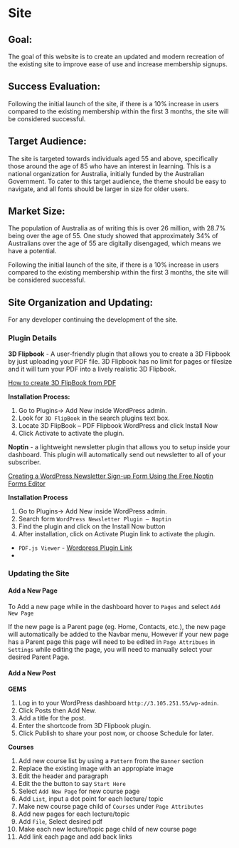 # Site

## Goal:

The goal of this website is to create an updated and modern recreation of the existing site to improve ease of use and
increase membership signups.

## Success Evaluation:

Following the initial launch of the site, if there is a 10% increase in users compared to the existing membership within the first 3 months, the site will be considered successful.

## Target Audience:

The site is targeted towards individuals aged 55 and above, specifically those around the age of 85 who have an interest in learning. This is a national organization for Australia, initially funded by the Australian Government. To cater to this target audience, the theme should be easy to navigate, and all fonts should be larger in size for older users.

## Market Size:

The population of Australia as of writing this is over 26 million, with 28.7% being over the age of 55. One study showed that approximately 34% of Australians over the age of 55 are digitally disengaged, which means we have a potential.

Following the initial launch of the site, if there is a 10% increase in users compared to the existing membership within
the first 3 months, the site will be considered successful.

## Site Organization and Updating:

For any developer continuing the development of the site.

### Plugin Details

**3D Flipbook** - A user-friendly plugin that allows you to create a 3D Flipbook by just uploading your PDF file. 3D Flipbook has no limit for pages or filesize and it will turn your PDF into a lively realistic 3D Flipbook.

[How to create 3D FlipBook from PDF](https://www.youtube.com/watch?v=COueCeQpeB4)

**Installation Process:**

1. Go to Plugins-> Add New inside WordPress admin.
2. Look for `3D FlipBook` in the search plugins text box.
3. Locate 3D FlipBook – PDF Flipbook WordPress and click Install Now
4. Click Activate to activate the plugin.

**Noptin** - a lightweight newsletter plugin that allows you to setup inside your dashboard. This plugin will automatically send out newsletter to all of your subscriber.

[Creating a WordPress Newsletter Sign-up Form Using the Free Noptin Forms Editor](https://www.youtube.com/watch?v=Uyah658bPUs)

**Installation Process**

1. Go to Plugins-> Add New inside WordPress admin.
2. Search form `WordPress Newsletter Plugin – Noptin`
3. Find the plugin and click on the Install Now button
4. After installation, click on Activate Plugin link to activate the plugin.

- `PDF.js Viewer` - [Wordpress Plugin Link](https://wordpress.org/plugins/pdfjs-viewer-shortcode/)
-

### Updating the Site

#### Add a New Page

To Add a new page while in the dashboard hover to `Pages` and select `Add New Page`

If the new page is a Parent page (eg. Home, Contacts, etc.), the new page will automatically be added to the Navbar menu,
However if your new page has a Parent page this page will need to be edited in `Page Attribues` in `Settings` while
editing the page, you will need to manually select your desired Parent Page.

#### Add a New Post

**GEMS**

1. Log in to your WordPress dashboard `http://3.105.251.55/wp-admin`.
2. Click Posts then Add New.
3. Add a title for the post.
4. Enter the shortcode from 3D Flipbook plugin.
5. Click Publish to share your post now, or choose Schedule for later.

**Courses**

1. Add new course list by using a `Pattern` from the `Banner` section
2. Replace the existing image with an appropiate image
3. Edit the header and paragraph
4. Edit the the button to say `Start Here`
5. Select `Add New Page` for new course page
6. Add `List`, input a dot point for each lecture/ topic
7. Make new course page child of `Courses` under `Page Attributes`
8. Add new pages for each lecture/topic
9. Add `File`, Select desired pdf
10. Make each new lecture/topic page child of new course page
11. Add link each page and add back links
